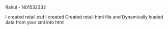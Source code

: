 
Rahul - N01532332

I created retail.xsd
I created Created retail.html file and Dynamically loaded data from your xml into html
